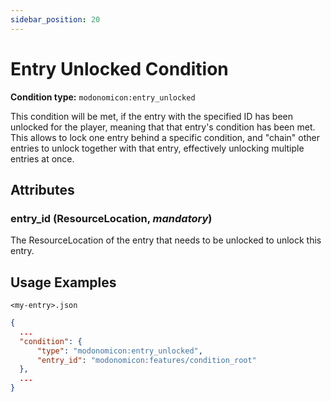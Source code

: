 ```yaml
---
sidebar_position: 20
---
```


# Entry Unlocked Condition

**Condition type:** `modonomicon:entry_unlocked`

This condition will be met, if the entry with the specified ID has been unlocked for the player, meaning that that entry's condition has been met.
This allows to lock one entry behind a specific condition, and "chain" other entries to unlock together with that entry, effectively unlocking multiple entries at once.

## Attributes

### **entry_id** (ResourceLocation, _mandatory_)

The ResourceLocation of the entry that needs to be unlocked to unlock this entry.

## Usage Examples

`<my-entry>.json` 
```json
{
  ...
  "condition": {
      "type": "modonomicon:entry_unlocked",
      "entry_id": "modonomicon:features/condition_root"
  },
  ...
}
```
